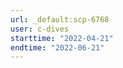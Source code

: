 ```yaml
---
url: _default:scp-6768
user: c-dives
starttime: "2022-04-21"
endtime: "2022-06-21"
---
```

<reserve />